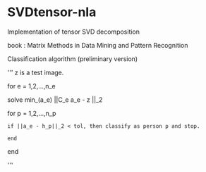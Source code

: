 # SVDtensor-nla
Implementation of tensor SVD decomposition 

book : Matrix Methods in Data Mining and Pattern Recognition 

Classification algorithm (preliminary version)

'''
z is a test image.

for e = 1,2,...,n_e

  solve min_(a_e) ||C_e a_e - z ||_2
  
  for p = 1,2,...,n_p
  
    if ||a_e - h_p||_2 < tol, then classify as person p and stop.
    
    end
    
 end
 
'''
